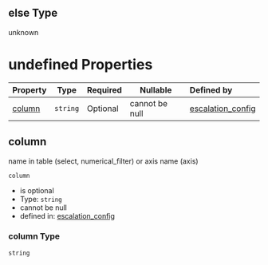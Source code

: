 ## else Type

unknown

# undefined Properties

| Property          | Type     | Required | Nullable       | Defined by                                                                                                                                                                                                                                                                                                                                                                                                                        |
| :---------------- | -------- | -------- | -------------- | :-------------------------------------------------------------------------------------------------------------------------------------------------------------------------------------------------------------------------------------------------------------------------------------------------------------------------------------------------------------------------------------------------------------------------------- |
| [column](#column) | `string` | Optional | cannot be null | [escalation_config](escos-properties-dashboard-dictionary-patternproperties-dashboard-page-properties-graphics-dictionary-patternproperties-a-single-graphic-properties-selector-list-selector-dict-else-properties-column.md "undefined#/properties/available_pages/patternProperties/^\[a-zA-Z0-9\_]\*$/properties/graphics/patternProperties/^\[a-zA-Z0-9\_]\*$/properties/selectable_data_list/items/else/properties/column") |

## column

name in table (select, numerical_filter) or axis name (axis)


`column`

-   is optional
-   Type: `string`
-   cannot be null
-   defined in: [escalation_config](escos-properties-dashboard-dictionary-patternproperties-dashboard-page-properties-graphics-dictionary-patternproperties-a-single-graphic-properties-selector-list-selector-dict-else-properties-column.md "undefined#/properties/available_pages/patternProperties/^\[a-zA-Z0-9\_]\*$/properties/graphics/patternProperties/^\[a-zA-Z0-9\_]\*$/properties/selectable_data_list/items/else/properties/column")

### column Type

`string`
